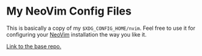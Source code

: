 # My NeoVim Config Files

This is basically a copy of my `$XDG_CONFIG_HOME/nvim`. Feel free to use it for configuring your [NeoVim](https://neovim.io/) installation the way you like it.

[Link to the base repo.](https://git.sintan1729.uk/SinTan1729/my-nvim-config)


